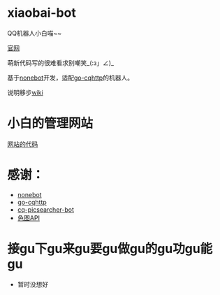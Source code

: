 # xiaobai-bot
 QQ机器人小白喵~~

 [官网](https://nyanyadance.com/)

 萌新代码写的很难看求别嘲笑_(:з」∠)_

 基于[nonebot](https://github.com/nonebot/nonebot)开发，适配[go-cqhttp](https://github.com/Mrs4s/go-cqhttp)的机器人。

 说明移步[wiki](https://github.com/chenxuxin188/xiaobai-bot/wiki)
# 小白的管理网站

[网站的代码](https://github.com/chenxuxin188/xiaobai-web)

 # 感谢：
 - [nonebot](https://github.com/nonebot/nonebot)
 - [go-cqhttp](https://github.com/Mrs4s/go-cqhttp)
 - [cq-picsearcher-bot](https://github.com/Tsuk1ko/cq-picsearcher-bot)
 - [色图API](https://api.lolicon.app/#/)

 # 接gu下gu来gu要gu做gu的gu功gu能gu
 - 暂时没想好